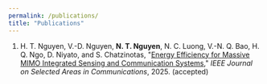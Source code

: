 ```yaml
---
permalink: /publications/
title: "Publications"
---
```


<ol>

<li>
  H. T. Nguyen, V.-D. Nguyen, <strong>N. T. Nguyen</strong>, N. C. Luong, V.-N. Q. Bao, H. Q. Ngo, D. Niyato, and S. Chatzinotas,  
  "<a href="https://www.arxiv.org/pdf/2509.10290" target="_blank">Energy Efficiency for Massive MIMO Integrated Sensing and Communication Systems</a>,"  
  <span><em>IEEE Journal on Selected Areas in Communications</em></span>, 2025. (accepted)
</li>

</ol>
<style> .bibtex-btn{font:inherit;padding:6px 12px;border:1px solid #d0d0d0;border-radius:10px;background:#fff;cursor:pointer;margin-top:6px} .bibtex-btn:hover{background:#f6f6f6} .bibtex-box{position:relative;margin-top:8px;padding:10px;background:#ffeef3;border:1px solid #ffd6e1;border-radius:12px} .bibtex-copy{position:absolute;right:10px;top:8px;padding:4px 10px;border:1px solid #d0d0d0;border-radius:8px;background:#fff;cursor:pointer} </style> <script> (function(){ function clean(s){return (s||"").replace(/\s+/g," ").trim();} function firstLink(el){const a=el.querySelector("a[href]");return a?a.href:null;} function quotedTitle(li){const m=li.innerHTML.match(/"([^"]{3,})"/);if(m)return m[1].trim();const a=li.querySelector("a[href]");return a?clean(a.textContent):null;} function fallbackBib(li,title){ const txt=clean(li.textContent),url=firstLink(li); const before=title?(txt.split( "${title}")[0]||txt.split(title)[0]||txt):txt; const authors=clean(before.replace(/,\s*$/,"")); const em=li.querySelector("em");const venue=em?clean(em.textContent):"";const year=(txt.match(/(19|20)\d{2}/)||[,""])[1]; const isJournal=/Transactions|Journal|Letters/i.test(venue);const key=(authors.split(",")[0]||"key").split(" ").pop().replace(/[^A-Za-z]/g,"")+(year||""); return isJournal? @article{${key}, author={${authors}}, title={${title||"Untitled"}}, journal={${venue}}, year={${year}}${url?,\n url={${url}}:""} }: @inproceedings{${key}, author={${authors}}, title={${title||"Untitled"}}, booktitle={${venue||"Conference"}}, year={${year}}${url?,\n url={${url}}:""} }; } function buildPanel(bib){ const box=document.createElement("div");box.className="bibtex-box"; const copy=document.createElement("button");copy.className="bibtex-copy";copy.textContent="Copy"; copy.onclick=()=>{navigator.clipboard.writeText(bib).then(()=>{copy.textContent="Copied!";setTimeout(()=>copy.textContent="Copy",1200);});}; const pre=document.createElement("pre");pre.textContent=bib;box.appendChild(copy);box.appendChild(pre);return box; } function addButtons(){ document.querySelectorAll("li").forEach(li=>{ if(li.querySelector(".bibtex-btn"))return; if(!/(19|20)\d{2}/.test(li.textContent))return; const btn=document.createElement("button");btn.className="bibtex-btn";btn.textContent="BibTex"; btn.onclick=()=>{document.querySelectorAll(".bibtex-box").forEach(b=>b.remove());const bib=fallbackBib(li,quotedTitle(li));btn.insertAdjacentElement("afterend",buildPanel(bib));}; li.appendChild(document.createElement("br"));li.appendChild(btn); }); } if(document.readyState==="loading"){document.addEventListener("DOMContentLoaded",addButtons);}else{addButtons();} })(); </script>
